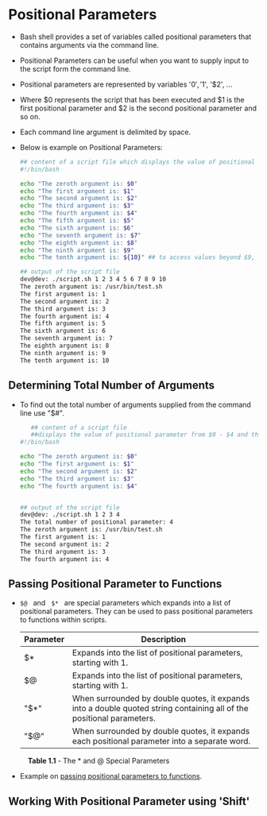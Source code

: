 # Positional Parameters
 - Bash shell provides a set of variables called positional parameters that contains arguments via the command line. 
 - Positional Parameters can be useful when you want to supply input to the script form the command line.
 - Positional parameters are represented by variables '$0', '$1', '$2', ... 
 - Where $0 represents the script that has been executed and $1 is the first positional parameter and $2 is the second positional parameter and so on. 
- Each command line argument is delimited by space.
- Below is example on Positional Parameters: 

    ``` bash
    ## content of a script file which displays the value of positional parameter from $0 - $10
    #!/bin/bash 
    
    echo "The zeroth argument is: $0"
    echo "The first argument is: $1"
    echo "The second argument is: $2"
    echo "The third argument is: $3"
    echo "The fourth argument is: $4"
    echo "The fifth argument is: $5"
    echo "The sixth argument is: $6"
    echo "The seventh argument is: $7"
    echo "The eighth argument is: $8"
    echo "The ninth argument is: $9"
    echo "The tenth argument is: ${10}" ## to access values beyond $9, use ${x}

    ## output of the script file 
    dev@dev: ./script.sh 1 2 3 4 5 6 7 8 9 10
    The zeroth argument is: /usr/bin/test.sh
    The first argument is: 1
    The second argument is: 2
    The third argument is: 3
    The fourth argument is: 4
    The fifth argument is: 5
    The sixth argument is: 6
    The seventh argument is: 7
    The eighth argument is: 8
    The ninth argument is: 9
    The tenth argument is: 10
    ```
## Determining Total Number of Arguments 
 - To find out the total number of arguments supplied from the command line use "$#". 

    ```bash
       ## content of a script file 
       ##displays the value of positional parameter from $0 - $4 and the total number of positional parameters
    #!/bin/bash 
    
    echo "The zeroth argument is: $0"
    echo "The first argument is: $1"
    echo "The second argument is: $2"
    echo "The third argument is: $3"
    echo "The fourth argument is: $4"

    
    ## output of the script file
    dev@dev: ./script.sh 1 2 3 4
    The total number of positional parameter: 4
    The zeroth argument is: /usr/bin/test.sh
    The first argument is: 1
    The second argument is: 2
    The third argument is: 3
    The fourth argument is: 4
    ```

 ## Passing Positional Parameter to Functions
  - `$@` &nbsp; and &nbsp; `$*` &nbsp; are special parameters which expands into a list of positional parameters. They can be used to pass positional parameters to functions within scripts. 
  
    | Parameter | Description |
    | ----------| -------------- |
    | $*        | Expands into the list of positional parameters, starting with 1.                                 |
    | $@        | Expands into the list of positional parameters, starting with 1.                                 |
    | "$*"      | When surrounded by double quotes, it expands into a double quoted string containing all of the positional parameters.
    | "$@"      | When surrounded by double quotes, it expands each positional parameter into a separate word.       |
    
    &nbsp; &nbsp; **Table 1.1** - The * and @ Special Parameters

 - Example on [passing positional parameters to functions](./_Positional%20Parameters.md#passing%20positional%20parameter%20to%20functions).

 ## Working With Positional Parameter using 'Shift'



